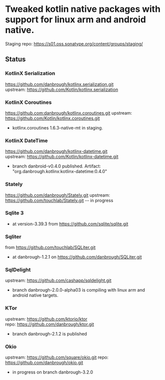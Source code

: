 # Tweaked kotlin native packages with support for linux arm and android native.

Staging repo: https://s01.oss.sonatype.org/content/groups/staging/

## Status 

### KotlinX Serialization

https://github.com/danbrough/kotlinx.serialization.git  
upstream: https://github.com/Kotlin/kotlinx.serialization

### KotlinX Coroutines

https://github.com:danbrough/kotlinx.coroutines.git
upstream: https://github.com/Kotlin/kotlinx.coroutines.git

- kotlinx.coroutines 1.6.3-native-mt in staging.

### KotlinX DateTime 

https://github.com/danbrough/kotlinx-datetime.git  
upstream: https://github.com/Kotlin/kotlinx-datetime.git

- branch danbroid-v0.4.0 published. Artifact: "org.danbrough.kotlinx:kotlinx-datetime:0.4.0"

### Stately 
https://github.com/danbrough/Stately.git
upstream: https://github.com/touchlab/Stately.git
-- in progress 

### Sqlite 3 
- at version-3.39.3 from https://github.com/sqlite/sqlite.git

### Sqliter 
from https://github.com/touchlab/SQLiter.git
- at danbrough-1.2.1 on https://github.com/danbrough/SQLiter.git

### SqlDelight

upstream: https://github.com/cashapp/sqldelight.git 

- branch danbrough-2.0.0-alpha03 is compiling with linux arm and android native targets.  

### KTor 

upstream: https://github.com/ktorio/ktor  
repo: https://github.com/danbrough/ktor.git

- branch danbrough-2.1.2 is published 

### Okio

upstream: https://github.com/square/okio.git
repo: https://github.com/danbrough/okio.git

- in progress on branch danbrough-3.2.0